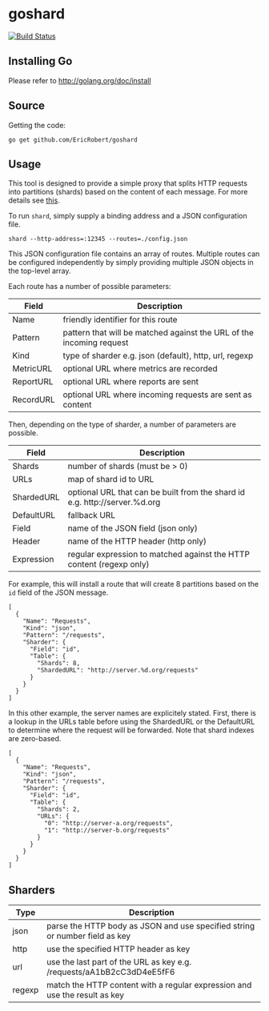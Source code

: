 goshard
=======

[![Build Status](https://travis-ci.org/EricRobert/goshard.svg?branch=master)](https://travis-ci.org/EricRobert/goshard)

Installing Go
-------------

Please refer to http://golang.org/doc/install

Source
------

Getting the code:

```
go get github.com/EricRobert/goshard
```

Usage
-----

This tool is designed to provide a simple proxy that splits HTTP requests into partitions (shards) based on the content of each message. For more details see [this](http://en.wikipedia.org/wiki/Shared_nothing_architecture).

To run `shard`, simply supply a binding address and a JSON configuration file.

```
shard --http-address=:12345 --routes=./config.json
```

This JSON configuration file contains an array of routes. Multiple routes can be configured independently by simply providing multiple JSON objects in the top-level array.

Each route has a number of possible parameters:

Field | Description
--- | ---
Name | friendly identifier for this route
Pattern | pattern that will be matched against the URL of the incoming request
Kind | type of sharder e.g. json (default), http, url, regexp
MetricURL | optional URL where metrics are recorded
ReportURL | optional URL where reports are sent
RecordURL | optional URL where incoming requests are sent as content

Then, depending on the type of sharder, a number of parameters are possible.

Field | Description
--- | ---
Shards | number of shards (must be > 0)
URLs | map of shard id to URL
ShardedURL | optional URL that can be built from the shard id e.g. http://server.%d.org
DefaultURL | fallback URL
Field | name of the JSON field (json only)
Header | name of the HTTP header (http only)
Expression | regular expression to matched against the HTTP content (regexp only)

For example, this will install a route that will create 8 partitions based on the `id` field of the JSON message.

```
[
  {
    "Name": "Requests",
    "Kind": "json",
    "Pattern": "/requests",
    "Sharder": {
      "Field": "id",
      "Table": {
        "Shards": 8,
        "ShardedURL": "http://server.%d.org/requests"
      }
    }
  }
]
```

In this other example, the server names are explicitely stated. First, there is a lookup in the URLs table before using the ShardedURL or the DefaultURL to determine where the request will be forwarded. Note that shard indexes are zero-based.

```
[
  {
    "Name": "Requests",
    "Kind": "json",
    "Pattern": "/requests",
    "Sharder": {
      "Field": "id",
      "Table": {
        "Shards": 2,
        "URLs": {
          "0": "http://server-a.org/requests",
          "1": "http://server-b.org/requests"
        }
      }
    }
  }
]
```

Sharders
--------

Type | Description
--- | ---
json | parse the HTTP body as JSON and use specified string or number field as key
http | use the specified HTTP header as key
url | use the last part of the URL as key e.g. /requests/aA1bB2cC3dD4eE5fF6
regexp | match the HTTP content with a regular expression and use the result as key

